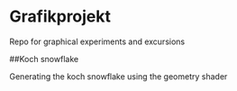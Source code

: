 Grafikprojekt
=============

Repo for graphical experiments and excursions

##Koch snowflake

Generating the koch snowflake using the geometry shader
